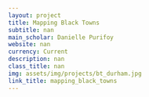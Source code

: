 ```yaml
---
layout: project
title: Mapping Black Towns
subtitle: nan
main_scholar: Danielle Purifoy
website: nan
currency: Current
description: nan
class_title: nan
img: assets/img/projects/bt_durham.jpg
link_title: mapping_black_towns
---
```

